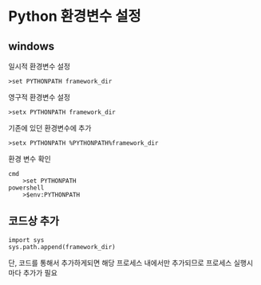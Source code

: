 # Python 환경변수 설정

## windows

일시적 환경변수 설정

    >set PYTHONPATH framework_dir

영구적 환경변수 설정

    >setx PYTHONPATH framework_dir

기존에 있던 환경변수에 추가

    >setx PYTHONPATH %PYTHONPATH%framework_dir

환경 변수 확인

    cmd
        >set PYTHONPATH
    powershell
        >$env:PYTHONPATH

## 코드상 추가

    import sys
    sys.path.append(framework_dir)

단, 코드를 통해서 추가하게되면 해당 프로세스 내에서만 추가되므로 프로세스 실행시 마다 추가가 필요